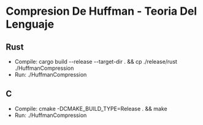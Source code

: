 # Compresion De Huffman - Teoria Del Lenguaje

## Rust

- Compile: cargo build --release --target-dir . && cp ./release/rust ./HuffmanCompression
- Run: ./HuffmanCompression <filename>


## C

- Compile: cmake -DCMAKE_BUILD_TYPE=Release . && make
- Run: ./HuffmanCompression <filename>